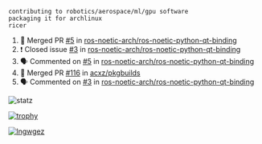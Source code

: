 ```
contributing to robotics/aerospace/ml/gpu software
packaging it for archlinux
ricer
```

<!--START_SECTION:activity-->
1. 🎉 Merged PR [#5](https://github.com/ros-noetic-arch/ros-noetic-python-qt-binding/pull/5) in [ros-noetic-arch/ros-noetic-python-qt-binding](https://github.com/ros-noetic-arch/ros-noetic-python-qt-binding)
2. ❗️ Closed issue [#3](https://github.com/ros-noetic-arch/ros-noetic-python-qt-binding/issues/3) in [ros-noetic-arch/ros-noetic-python-qt-binding](https://github.com/ros-noetic-arch/ros-noetic-python-qt-binding)
3. 🗣 Commented on [#5](https://github.com/ros-noetic-arch/ros-noetic-python-qt-binding/issues/5) in [ros-noetic-arch/ros-noetic-python-qt-binding](https://github.com/ros-noetic-arch/ros-noetic-python-qt-binding)
4. 🎉 Merged PR [#116](https://github.com/acxz/pkgbuilds/pull/116) in [acxz/pkgbuilds](https://github.com/acxz/pkgbuilds)
5. 🗣 Commented on [#3](https://github.com/ros-noetic-arch/ros-noetic-python-qt-binding/issues/3) in [ros-noetic-arch/ros-noetic-python-qt-binding](https://github.com/ros-noetic-arch/ros-noetic-python-qt-binding)
<!--END_SECTION:activity-->


![statz](https://github-readme-stats.vercel.app/api?username=acxz&include_all_commits=true&show_icons=true)

[![trophy](https://github-profile-trophy.vercel.app/?username=acxz)](https://github.com/ryo-ma/github-profile-trophy)

[![lngwgez](https://github-readme-stats.vercel.app/api/top-langs/?username=acxz&layout=compact)](https://github.com/acxz/github-readme-stats)


<!--
**acxz/acxz** is a ✨ _special_ ✨ repository because its `README.md` (this file) appears on your GitHub profile.

Here are some ideas to get you started:

- 🔭 I’m currently working on ...
- 🌱 I’m currently learning ...
- 👯 I’m looking to collaborate on ...
- 🤔 I’m looking for help with ...
- 💬 Ask me about ...
- 📫 How to reach me: ...
- 😄 Pronouns: ...
- ⚡ Fun fact: ...
-->
